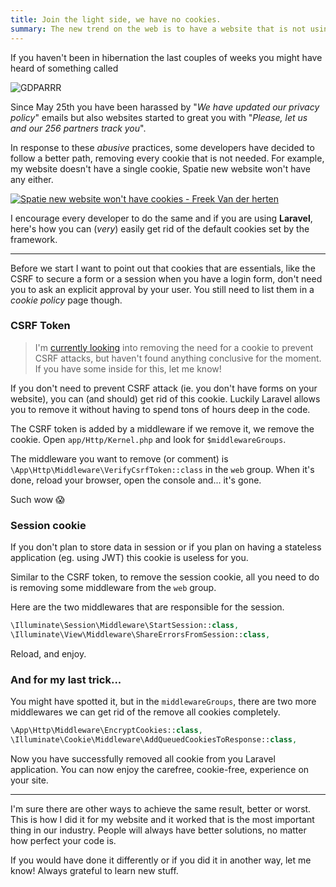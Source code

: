 ```yaml
---
title: Join the light side, we have no cookies.
summary: The new trend on the web is to have a website that is not using cookies so let's get rid of them in our Laravel applications.
---
```


If you haven't been in hibernation the last couples of weeks you might have heard of something called

![GDPARRR](/media/posts/gdpar.jpg)

Since May 25th you have been harassed by "_We have updated our privacy policy_" emails but also websites started to great you with "_Please, let us and our 256 partners track you_".

In response to these _abusive_ practices, some developers have decided to follow a better path, removing every cookie that is not needed. For example, my website doesn't have a single cookie, Spatie new website won't have any either.

[![Spatie new website won't have cookies - Freek Van der herten](/media/posts/spatie-no-cookies.jpg)](https://twitter.com/freekmurze/status/1010173255267831809)

I encourage every developer to do the same and if you are using **Laravel**, here's how you can (_very_) easily get rid of the default cookies set by the framework.



---

Before we start I want to point out that cookies that are essentials, like the CSRF to secure a form or a session when you have a login form, don't need you to ask an explicit approval by your user. You still need to list them in a _cookie policy_ page though.

### CSRF Token

> I'm [currently looking](https://twitter.com/Elhebert/status/1011531866980143104) into removing the need for a cookie to prevent CSRF attacks, but haven't found anything conclusive for the moment. If you have some inside for this, let me know!

If you don't need to prevent CSRF attack (ie. you don't have forms on your website), you can (and should) get rid of this cookie. Luckily Laravel allows you to remove it without having to spend tons of hours deep in the code.

The CSRF token is added by a middleware if we remove it, we remove the cookie. Open `app/Http/Kernel.php` and look for `$middlewareGroups`.

The middleware you want to remove (or comment) is `\App\Http\Middleware\VerifyCsrfToken::class` in the `web` group. When it's done, reload your browser, open the console and... it's gone.

Such wow 😱

### Session cookie

If you don't plan to store data in session or if you plan on having a stateless application (eg. using JWT) this cookie is useless for you.

Similar to the CSRF token, to remove the session cookie, all you need to do is removing some middleware from the `web` group.

Here are the two middlewares that are responsible for the session.

```php
\Illuminate\Session\Middleware\StartSession::class,
\Illuminate\View\Middleware\ShareErrorsFromSession::class,
```

Reload, and enjoy.

### And for my last trick...

You might have spotted it, but in the `middlewareGroups`, there are two more middlewares we can get rid of the remove all cookies completely.

```php
\App\Http\Middleware\EncryptCookies::class,
\Illuminate\Cookie\Middleware\AddQueuedCookiesToResponse::class,
```

Now you have successfully removed all cookie from you Laravel application. You can now enjoy the carefree, cookie-free, experience on your site.

---

I'm sure there are other ways to achieve the same result, better or worst. This is how I did it for my website and it worked that is the most important thing in our industry. People will always have better solutions, no matter how perfect your code is.

If you would have done it differently or if you did it in another way, let me know! Always grateful to learn new stuff.
